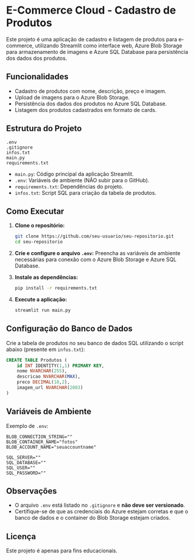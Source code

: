 # E-Commerce Cloud - Cadastro de Produtos

Este projeto é uma aplicação de cadastro e listagem de produtos para e-commerce, utilizando Streamlit como interface web, Azure Blob Storage para armazenamento de imagens e Azure SQL Database para persistência dos dados dos produtos.

## Funcionalidades

- Cadastro de produtos com nome, descrição, preço e imagem.
- Upload de imagens para o Azure Blob Storage.
- Persistência dos dados dos produtos no Azure SQL Database.
- Listagem dos produtos cadastrados em formato de cards.

## Estrutura do Projeto

```
.env
.gitignore
infos.txt
main.py
requirements.txt
```

- `main.py`: Código principal da aplicação Streamlit.
- `.env`: Variáveis de ambiente (NÃO subir para o GitHub).
- `requirements.txt`: Dependências do projeto.
- `infos.txt`: Script SQL para criação da tabela de produtos.

## Como Executar

1. **Clone o repositório:**
   ```sh
   git clone https://github.com/seu-usuario/seu-repositorio.git
   cd seu-repositorio
   ```

2. **Crie e configure o arquivo `.env`:**
   Preencha as variáveis de ambiente necessárias para conexão com o Azure Blob Storage e Azure SQL Database.

3. **Instale as dependências:**
   ```sh
   pip install -r requirements.txt
   ```

4. **Execute a aplicação:**
   ```sh
   streamlit run main.py
   ```

## Configuração do Banco de Dados

Crie a tabela de produtos no seu banco de dados SQL utilizando o script abaixo (presente em `infos.txt`):

```sql
CREATE TABLE Produtos (
    id INT IDENTITY(1,1) PRIMARY KEY,
    nome NVARCHAR(255),
    descricao NVARCHAR(MAX),
    preco DECIMAL(18,2),
    imagem_url NVARCHAR(2083)
)
```

## Variáveis de Ambiente

Exemplo de `.env`:

```
BLOB_CONNECTION_STRING=""
BLOB_CONTAINER_NAME="fotos"
BLOB_ACCOUNT_NAME="seuaccountname"

SQL_SERVER=""
SQL_DATABASE=""
SQL_USER=""
SQL_PASSWORD=""
```

## Observações

- O arquivo `.env` está listado no `.gitignore` e **não deve ser versionado**.
- Certifique-se de que as credenciais do Azure estejam corretas e que o banco de dados e o container do Blob Storage estejam criados.

## Licença

Este projeto é apenas para fins educacionais.